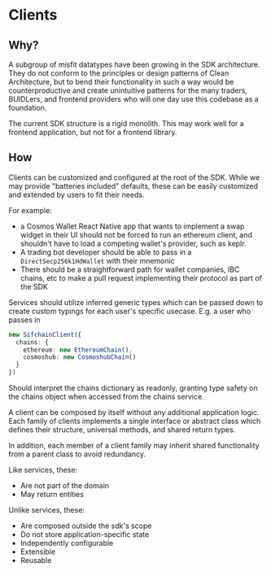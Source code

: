 # Clients

## Why?
A subgroup of misfit datatypes have been growing in the SDK architecture. They do not conform to the principles or design patterns of Clean Architecture, but to bend their functionality in such a way would be counterproductive and create unintuitive patterns for the many traders, BUIDLers, and frontend providers who will one day use this codebase as a foundation.  

The current SDK structure is a rigid monolith. This may work well for a frontend application, but not for a frontend library. 

## How
Clients can be customized and configured at the root of the SDK. While we may provide "batteries included" defaults, these can be easily customized and extended by users to fit their needs. 

For example: 
* a Cosmos Wallet React Native app that wants to implement a swap widget in their UI should not be forced to run an ethereum client, and shouldn't have to load a competing wallet's provider, such as keplr.
* A trading bot developer should be able to pass in a `DirectSecp256k1HdWallet` with their mnemonic
* There should be a straightforward path for wallet companies, IBC chains, etc to make a pull request implementing their protocol as part of the SDK

Services should utilize inferred generic types which can be passed down to create custom typings for each user's specific usecase.
E.g. a user who passes in 
```typescript
new SifchainClient({
  chains: {
    ethereum: new EthereumChain(),
    cosmoshub: new CosmoshubChain()
  }
})
```
Should interpret the chains dictionary as readonly, granting type safety on the chains object when accessed from the chains service.

A client can be composed by itself without any additional application logic. Each family of clients implements a single interface or abstract class which defines their structure, universal methods, and shared return types. 

In addition, each member of a client family may inherit shared functionality from a parent class to avoid redundancy.


Like services, these: 
* Are not part of the domain 
* May return entities

Unlike services, these: 
* Are composed outside the sdk's scope
* Do not store application-specific state
* Independently configurable
* Extensible
* Reusable 
